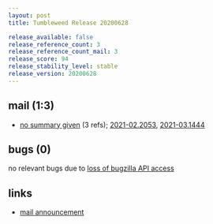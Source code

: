```yaml
---
layout: post
title: Tumbleweed Release 20200628

release_available: false
release_reference_count: 3
release_reference_count_mail: 3
release_score: 94
release_stability_level: stable
release_version: 20200628
---
```


## mail (1:3)

- [no summary given](https://github.com/boombatower/tumbleweed-review/issues/10) (3 refs); [2021-02.2053](https://github.com/boombatower/tumbleweed-review/issues/10), [2021-03.1444](https://github.com/boombatower/tumbleweed-review/issues/10)

## bugs (0)

<!--more-->

no relevant bugs due to [loss of bugzilla API access](https://bugzilla.opensuse.org/show_bug.cgi?id=1157722)



## links

- [mail announcement](https://github.com/boombatower/tumbleweed-review/issues/10)

